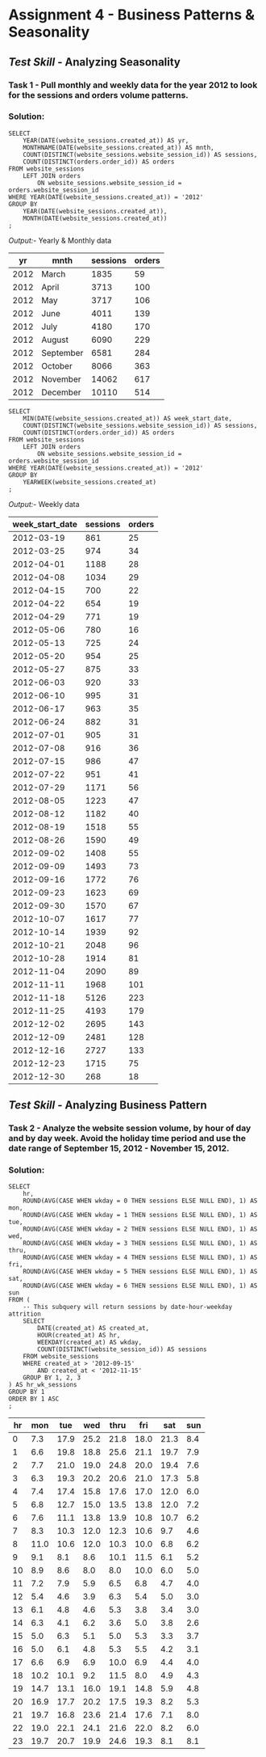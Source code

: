 # Assignment 4 - Business Patterns & Seasonality

## *Test Skill* - Analyzing Seasonality

### Task 1 - Pull monthly and weekly data for the year 2012 to look for the sessions and orders volume patterns.

### Solution: 

~~~~mysql
SELECT
    YEAR(DATE(website_sessions.created_at)) AS yr,
    MONTHNAME(DATE(website_sessions.created_at)) AS mnth,
    COUNT(DISTINCT(website_sessions.website_session_id)) AS sessions,
    COUNT(DISTINCT(orders.order_id)) AS orders
FROM website_sessions
    LEFT JOIN orders
        ON website_sessions.website_session_id = orders.website_session_id
WHERE YEAR(DATE(website_sessions.created_at)) = '2012'
GROUP BY
    YEAR(DATE(website_sessions.created_at)),
    MONTH(DATE(website_sessions.created_at))
;
~~~~

*Output:-* Yearly & Monthly data

| yr   | mnth      | sessions | orders |
|------|-----------|----------|--------|
| 2012 | March     |     1835 |     59 |
| 2012 | April     |     3713 |    100 |
| 2012 | May       |     3717 |    106 |
| 2012 | June      |     4011 |    139 |
| 2012 | July      |     4180 |    170 |
| 2012 | August    |     6090 |    229 |
| 2012 | September |     6581 |    284 |
| 2012 | October   |     8066 |    363 |
| 2012 | November  |    14062 |    617 |
| 2012 | December  |    10110 |    514 |

~~~~mysql
SELECT
    MIN(DATE(website_sessions.created_at)) AS week_start_date,
    COUNT(DISTINCT(website_sessions.website_session_id)) AS sessions,
    COUNT(DISTINCT(orders.order_id)) AS orders
FROM website_sessions
    LEFT JOIN orders
        ON website_sessions.website_session_id = orders.website_session_id
WHERE YEAR(DATE(website_sessions.created_at)) = '2012'
GROUP BY
    YEARWEEK(website_sessions.created_at)
;
~~~~

*Output:-* Weekly data

| week_start_date | sessions | orders |
|-----------------|----------|--------|
| 2012-03-19      |      861 |     25 |
| 2012-03-25      |      974 |     34 |
| 2012-04-01      |     1188 |     28 |
| 2012-04-08      |     1034 |     29 |
| 2012-04-15      |      700 |     22 |
| 2012-04-22      |      654 |     19 |
| 2012-04-29      |      771 |     19 |
| 2012-05-06      |      780 |     16 |
| 2012-05-13      |      725 |     24 |
| 2012-05-20      |      954 |     25 |
| 2012-05-27      |      875 |     33 |
| 2012-06-03      |      920 |     33 |
| 2012-06-10      |      995 |     31 |
| 2012-06-17      |      963 |     35 |
| 2012-06-24      |      882 |     31 |
| 2012-07-01      |      905 |     31 |
| 2012-07-08      |      916 |     36 |
| 2012-07-15      |      986 |     47 |
| 2012-07-22      |      951 |     41 |
| 2012-07-29      |     1171 |     56 |
| 2012-08-05      |     1223 |     47 |
| 2012-08-12      |     1182 |     40 |
| 2012-08-19      |     1518 |     55 |
| 2012-08-26      |     1590 |     49 |
| 2012-09-02      |     1408 |     55 |
| 2012-09-09      |     1493 |     73 |
| 2012-09-16      |     1772 |     76 |
| 2012-09-23      |     1623 |     69 |
| 2012-09-30      |     1570 |     67 |
| 2012-10-07      |     1617 |     77 |
| 2012-10-14      |     1939 |     92 |
| 2012-10-21      |     2048 |     96 |
| 2012-10-28      |     1914 |     81 |
| 2012-11-04      |     2090 |     89 |
| 2012-11-11      |     1968 |    101 |
| 2012-11-18      |     5126 |    223 |
| 2012-11-25      |     4193 |    179 |
| 2012-12-02      |     2695 |    143 |
| 2012-12-09      |     2481 |    128 |
| 2012-12-16      |     2727 |    133 |
| 2012-12-23      |     1715 |     75 |
| 2012-12-30      |      268 |     18 |

## *Test Skill* - Analyzing Business Pattern

### Task 2 - Analyze the website session volume, by hour of day and by day week. Avoid the holiday time period and use the date range of September 15, 2012 - November 15, 2012.

### Solution: 

~~~~mysql
SELECT
    hr,
    ROUND(AVG(CASE WHEN wkday = 0 THEN sessions ELSE NULL END), 1) AS mon,
    ROUND(AVG(CASE WHEN wkday = 1 THEN sessions ELSE NULL END), 1) AS tue,
    ROUND(AVG(CASE WHEN wkday = 2 THEN sessions ELSE NULL END), 1) AS wed,
    ROUND(AVG(CASE WHEN wkday = 3 THEN sessions ELSE NULL END), 1) AS thru,
    ROUND(AVG(CASE WHEN wkday = 4 THEN sessions ELSE NULL END), 1) AS fri,
    ROUND(AVG(CASE WHEN wkday = 5 THEN sessions ELSE NULL END), 1) AS sat,
    ROUND(AVG(CASE WHEN wkday = 6 THEN sessions ELSE NULL END), 1) AS sun
FROM (
    -- This subquery will return sessions by date-hour-weekday attrition
    SELECT 
        DATE(created_at) AS created_at,
        HOUR(created_at) AS hr,
        WEEKDAY(created_at) AS wkday,
        COUNT(DISTINCT(website_session_id)) AS sessions
    FROM website_sessions
    WHERE created_at > '2012-09-15'
        AND created_at < '2012-11-15'
    GROUP BY 1, 2, 3
) AS hr_wk_sessions
GROUP BY 1
ORDER BY 1 ASC
;
~~~~

| hr   | mon  | tue  | wed  | thru | fri  | sat  | sun  |
|------|------|------|------|------|------|------|------|
|    0 |  7.3 | 17.9 | 25.2 | 21.8 | 18.0 | 21.3 |  8.4 |
|    1 |  6.6 | 19.8 | 18.8 | 25.6 | 21.1 | 19.7 |  7.9 |
|    2 |  7.7 | 21.0 | 19.0 | 24.8 | 20.0 | 19.4 |  7.6 |
|    3 |  6.3 | 19.3 | 20.2 | 20.6 | 21.0 | 17.3 |  5.8 |
|    4 |  7.4 | 17.4 | 15.8 | 17.6 | 17.0 | 12.0 |  6.0 |
|    5 |  6.8 | 12.7 | 15.0 | 13.5 | 13.8 | 12.0 |  7.2 |
|    6 |  7.6 | 11.1 | 13.8 | 13.9 | 10.8 | 10.7 |  6.2 |
|    7 |  8.3 | 10.3 | 12.0 | 12.3 | 10.6 |  9.7 |  4.6 |
|    8 | 11.0 | 10.6 | 12.0 | 10.3 | 10.0 |  6.8 |  6.2 |
|    9 |  9.1 |  8.1 |  8.6 | 10.1 | 11.5 |  6.1 |  5.2 |
|   10 |  8.9 |  8.6 |  8.0 |  8.0 | 10.0 |  6.0 |  5.0 |
|   11 |  7.2 |  7.9 |  5.9 |  6.5 |  6.8 |  4.7 |  4.0 |
|   12 |  5.4 |  4.6 |  3.9 |  6.3 |  5.4 |  5.0 |  3.0 |
|   13 |  6.1 |  4.8 |  4.6 |  5.3 |  3.8 |  3.4 |  3.0 |
|   14 |  6.3 |  4.1 |  6.2 |  3.6 |  5.0 |  3.8 |  2.6 |
|   15 |  5.0 |  6.3 |  5.1 |  5.0 |  5.3 |  3.3 |  3.7 |
|   16 |  5.0 |  6.1 |  4.8 |  5.3 |  5.5 |  4.2 |  3.1 |
|   17 |  6.6 |  6.9 |  6.9 | 10.0 |  6.9 |  4.4 |  4.0 |
|   18 | 10.2 | 10.1 |  9.2 | 11.5 |  8.0 |  4.9 |  4.3 |
|   19 | 14.7 | 13.1 | 16.0 | 19.1 | 14.8 |  5.9 |  4.8 |
|   20 | 16.9 | 17.7 | 20.2 | 17.5 | 19.3 |  8.2 |  5.3 |
|   21 | 19.7 | 16.8 | 23.6 | 21.4 | 17.6 |  7.1 |  8.0 |
|   22 | 19.0 | 22.1 | 24.1 | 21.6 | 22.0 |  8.2 |  6.0 |
|   23 | 19.7 | 20.7 | 19.9 | 24.6 | 19.3 |  8.1 |  8.1 |

